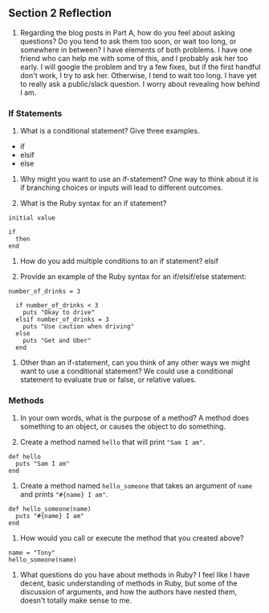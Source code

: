 ## Section 2 Reflection

1. Regarding the blog posts in Part A, how do you feel about asking questions? Do you tend to ask them too soon, or wait too long, or somewhere in between?
I have elements of both problems. I have one friend who can help me with some of this, and I probably ask her too early. I will google the problem and try a few fixes, but if the first handful don't work, I try to ask her. Otherwise, I tend to wait too long. I have yet to really ask a public/slack question. I worry about revealing how behind I am.

### If Statements

1. What is a conditional statement? Give three examples.  
  * if
  * elsif
  * else

1. Why might you want to use an if-statement?
One way to think about it is if branching choices or inputs will lead to different outcomes.

1. What is the Ruby syntax for an if statement?
```
initial value

if
  then
end
```


1. How do you add multiple conditions to an if statement?
elsif

1. Provide an example of the Ruby syntax for an if/elsif/else statement:
```
number_of_drinks = 3

  if number_of_drinks < 3
    puts "Okay to drive"
  elsif number_of_drinks = 3
    puts "Use caution when driving"
  else
    puts "Get and Uber"
  end
```

1. Other than an if-statement, can you think of any other ways we might want to use a conditional statement?
We could use a conditional statement to evaluate true or false, or relative values.

### Methods

1. In your own words, what is the purpose of a method?
A method does something to an object, or causes the object to do something.

1. Create a method named `hello` that will print `"Sam I am"`.
```
def hello
  puts "Sam I am"
end
```

1. Create a method named `hello_someone` that takes an argument of `name` and prints `"#{name} I am"`.
```
def hello_someone(name)
  puts "#{name} I am"
end
```

1. How would you call or execute the method that you created above?
```
name = "Tony"
hello_someone(name)
```

1. What questions do you have about methods in Ruby?
I feel like I have decent, basic understanding of methods in Ruby, but some of the discussion of arguments, and how the authors have nested them, doesn't totally make sense to me.

